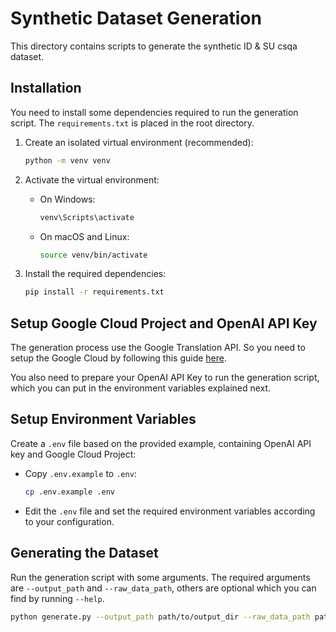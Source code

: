 # Synthetic Dataset Generation

This directory contains scripts to generate the synthetic ID & SU csqa dataset.

## Installation

You need to install some dependencies required to run the generation script. The `requirements.txt` is placed in the root directory.

1. Create an isolated virtual environment (recommended):
    ```bash
    python -m venv venv
    ```

2. Activate the virtual environment:
    - On Windows:
        ```bash
        venv\Scripts\activate
        ```
    - On macOS and Linux:
        ```bash
        source venv/bin/activate
        ```

3. Install the required dependencies:
    ```bash
    pip install -r requirements.txt
    ```

## Setup Google Cloud Project and OpenAI API Key

The generation process use the Google Translation API. So you need to setup the Google Cloud by following this guide [here](https://cloud.google.com/translate/docs/setup?_ga=2.228297949.-1989954949.1697698668).

You also need to prepare your OpenAI API Key to run the generation script, which you can put in the environment variables explained next.

## Setup Environment Variables

Create a `.env` file based on the provided example, containing OpenAI API key and Google Cloud Project:
- Copy `.env.example` to `.env`:
    ```bash
    cp .env.example .env
    ```
- Edit the `.env` file and set the required environment variables according to your configuration.

## Generating the Dataset

Run the generation script with some arguments. The required arguments are `--output_path` and `--raw_data_path`, others are optional which you can find by running `--help`.
```bash
python generate.py --output_path path/to/output_dir --raw_data_path path/to/raw_data

